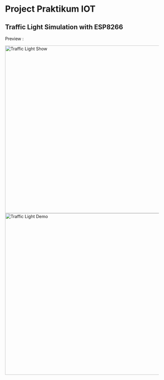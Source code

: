 # Project Praktikum IOT

## Traffic Light Simulation with ESP8266

Preview :
<p align="left">
  <img src="https://github.com/AbdanulIkhlas/traffic-light-simulation/blob/main/Image/img1.jpg" width="550" title="Traffic Light Show" alt="Traffic Light Show">
  <br>
  <img src="https://github.com/AbdanulIkhlas/traffic-light-simulation/blob/main/Image/img2.jpg" width="530" alt="Traffic Light Demo" title="Traffic Light Demo">
</p>

